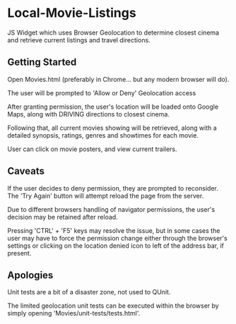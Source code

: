 # Local-Movie-Listings
JS Widget which uses Browser Geolocation to determine closest cinema and retrieve current listings and travel directions.

## Getting Started
Open Movies.html (preferably in Chrome... but any modern browser will do).

The user will be prompted to 'Allow or Deny' Geolocation access

After granting permission, the user's location will be loaded onto Google Maps, along with DRIVING directions to closest cinema.

Following that, all current movies showing will be retrieved, along with a detailed synopsis, ratings, genres and showtimes for each movie.

User can click on movie posters, and view current trailers.

## Caveats
If the user decides to deny permission, they are prompted to reconsider. The 'Try Again' button will attempt reload the page from the server. 

Due to different browsers handling of navigator permissions, the user's decision may be retained after reload. 

Pressing 'CTRL' + 'F5' keys may resolve the issue, but in some cases the user may have to force the permission change either through the browser's settings or clicking on the location denied icon to left of the address bar, if present.

## Apologies
Unit tests are a bit of a disaster zone, not used to QUnit.

The limited geolocation unit tests can be executed within the browser by simply opening 'Movies/unit-tests/tests.html'.

